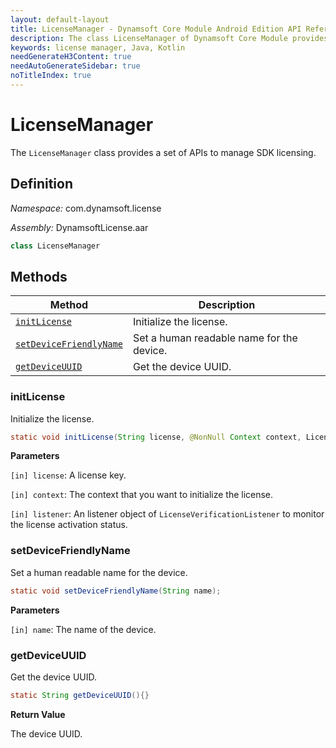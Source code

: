 ```yaml
---
layout: default-layout
title: LicenseManager - Dynamsoft Core Module Android Edition API Reference
description: The class LicenseManager of Dynamsoft Core Module provides a set of APIs to manage SDK licensing.
keywords: license manager, Java, Kotlin
needGenerateH3Content: true
needAutoGenerateSidebar: true
noTitleIndex: true
---
```


# LicenseManager

The `LicenseManager` class provides a set of APIs to manage SDK licensing.

## Definition

*Namespace:* com.dynamsoft.license

*Assembly:* DynamsoftLicense.aar

```java
class LicenseManager
```

## Methods

| Method | Description |
| ------ | ----------- |
| [`initLicense`](#initlicense) | Initialize the license. |
| [`setDeviceFriendlyName`](#setdevicefriendlyname) | Set a human readable name for the device. |
| [`getDeviceUUID`](#getdeviceuuid) |  Get the device UUID. |

### initLicense

Initialize the license.

```java
static void initLicense(String license, @NonNull Context context, LicenseVerificationListener listener);
```

**Parameters**

`[in] license`: A license key.  

`[in] context`: The context that you want to initialize the license.  

`[in] listener`: An listener object of `LicenseVerificationListener` to monitor the license activation status.

### setDeviceFriendlyName

Set a human readable name for the device.

```java
static void setDeviceFriendlyName(String name);
```

**Parameters**

`[in] name`: The name of the device.

### getDeviceUUID

Get the device UUID.

```java
static String getDeviceUUID(){}
```

**Return Value**

The device UUID.
